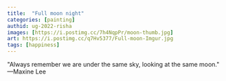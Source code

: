 ```yaml
---
title:  "Full moon night"
categories: [painting]
authid: ug-2022-risha
images: [https://i.postimg.cc/7h4NqpPr/moon-thumb.jpg]
art: https://i.postimg.cc/q7Hv5377/Full-moon-Imgur.jpg
tags: [happiness]
---
```



"Always remember we are under the same sky, looking at the same moon." —Maxine Lee